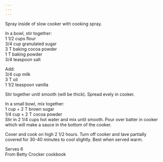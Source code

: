 ```yaml
---
---
---
```

Spray inside of slow cooker with cooking spray.  

In a bowl, stir together:  
  1 1/2 cups flour  
  3/4 cup granulated sugar   
  3 T baking cocoa powder  
  1 T baking powder  
  3/4 teaspoon salt  
  
Add:  
  3/4 cup milk  
  3 T oil  
  1 1/2 teaspoon vanilla  
  
Stir together unitl smooth (will be thick).  Spread evely in cooker.  

In a small bowl, mix together:  
  1 cup + 2 T brown sugar  
  1/4 cup + 2 T cocoa powder  
Stir in 2 1/4 cups hot water and mix until smooth. Pour over batter in cooker which will make a sauce in the bottom of the cooker.  

Cover and cook on high 2 1/2 hours.  Turn off cooker and lave partially covered for 30-40 minutes to cool slightly.  Best when served warm.  
  
Serves 6  
From Betty Crocker cookbook  

